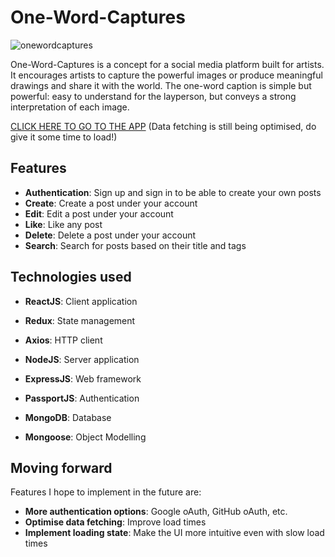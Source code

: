 # One-Word-Captures

![onewordcaptures](https://user-images.githubusercontent.com/88138479/165345887-1363a97c-0bb9-421f-a3b4-0a7bceebf014.png)

One-Word-Captures is a concept for a social media platform built for artists. It encourages artists to capture the powerful images or produce meaningful drawings and share it with the world. The one-word caption is simple but powerful: easy to understand for the layperson, but conveys a strong interpretation of each image.

[CLICK HERE TO GO TO THE APP](https://dynamic-semifreddo-ddc93c.netlify.app/posts) (Data fetching is still being optimised, do give it some time to load!)

## Features

- **Authentication**: Sign up and sign in to be able to create your own posts
- **Create**: Create a post under your account
- **Edit**: Edit a post under your account
- **Like**: Like any post
- **Delete**: Delete a post under your account
- **Search**: Search for posts based on their title and tags

## Technologies used

- **ReactJS**: Client application
- **Redux**: State management
- **Axios**: HTTP client

- **NodeJS**: Server application
- **ExpressJS**: Web framework
- **PassportJS**: Authentication

- **MongoDB**: Database
- **Mongoose**: Object Modelling

## Moving forward

Features I hope to implement in the future are:

- **More authentication options**: Google oAuth, GitHub oAuth, etc.
- **Optimise data fetching**: Improve load times
- **Implement loading state**: Make the UI more intuitive even with slow load times
